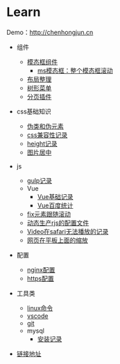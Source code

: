# Learn

  Demo：http://chenhongjun.cn

- 组件
  - [模态框组件](/components/Modal/example.html)
    - [ms模态框：整个模态框滚动](/components/Modal/ms-example.html)
  - [布局整理](/components/Layout/example.html)
  - [树形菜单](/components/TreeMenu/example.html)
  - [分页插件](/components/Paging/example.html)

- css基础知识
  - [伪类和伪元素](/css/pseudo-classes-elements.md)
  - [css兼容性记录](/css/browser-diff-record.md)
  - [height记录](/css/height-record.md)
  - [图片居中](/css/image-center/image-center.html)

- js
  - [gulp记录](/js/gulp-record.md)  
  - Vue
    - [Vue基础记录](/js/vue/vue-base-record.md) 
    - [Vue百度统计](/js/vue/vue-baidu-tongji.md)
  - [fix元素跟随滚动](/js/fix-scroll.md)
  - [动态生产rjs的配置文件](/js/dynamic-require-build-js.md)
  - [Video在safari无法播放的记录](/js/video-safari-record.md)
  - [网页在平板上面的缩放](/js/page-in-pad-scale.md)

- 配置
  - [nginx配置](/config/nginx-config.md)
  - [https配置](/config/https-config.md)

- 工具类
  - [linux命令](/tools/linux-like-command.md)
  - [vscode](/tools/vs-code.md)
  - [git](/tools/git.md)
  - mysql
    - [安装记录](/tools/mysql/install.md)

- [链接地址](/links/links.md)
